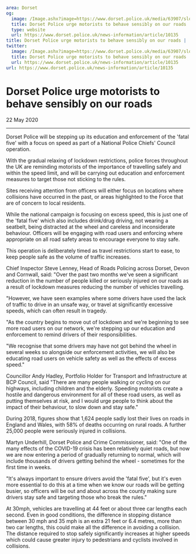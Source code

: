 ```yaml
area: Dorset
og:
  image: /Image.ashx?image=https://www.dorset.police.uk/media/63907/slow_down_save_lives_urban_alt.jpg&amp;amp;width=150
  title: Dorset Police urge motorists to behave sensibly on our roads
  type: website
  url: https://www.dorset.police.uk/news-information/article/10135
title: Dorset Police urge motorists to behave sensibly on our roads |
twitter:
  image: /Image.ashx?image=https://www.dorset.police.uk/media/63907/slow_down_save_lives_urban_alt.jpg&amp;amp;width=150
  title: Dorset Police urge motorists to behave sensibly on our roads
  url: https://www.dorset.police.uk/news-information/article/10135
url: https://www.dorset.police.uk/news-information/article/10135
```

# Dorset Police urge motorists to behave sensibly on our roads

22 May 2020

* * *

Dorset Police will be stepping up its education and enforcement of the 'fatal five' with a focus on speed as part of a National Police Chiefs' Council operation.

With the gradual relaxing of lockdown restrictions, police forces throughout the UK are reminding motorists of the importance of travelling safely and within the speed limit, and will be carrying out education and enforcement measures to target those not sticking to the rules.

Sites receiving attention from officers will either focus on locations where collisions have occurred in the past, or areas highlighted to the Force that are of concern to local residents.

While the national campaign is focusing on excess speed, this is just one of the 'fatal five' which also includes drink/drug driving, not wearing a seatbelt, being distracted at the wheel and careless and inconsiderate behaviour. Officers will be engaging with road users and enforcing where appropriate on all road safety areas to encourage everyone to stay safe.

This operation is deliberately timed as travel restrictions start to ease, to keep people safe as the volume of traffic increases.

Chief Inspector Steve Lenney, Head of Roads Policing across Dorset, Devon and Cornwall, said: "Over the past two months we've seen a significant reduction in the number of people killed or seriously injured on our roads as a result of lockdown measures reducing the number of vehicles travelling.

"However, we have seen examples where some drivers have used the lack of traffic to drive in an unsafe way, or travel at significantly excessive speeds, which can often result in tragedy.

"As the country begins to move out of lockdown and we're beginning to see more road users on our network, we're stepping up our education and enforcement to remind drivers of their responsibilities.

"We recognise that some drivers may have not got behind the wheel in several weeks so alongside our enforcement activities, we will also be educating road users on vehicle safety as well as the effects of excess speed."

Councillor Andy Hadley, Portfolio Holder for Transport and Infrastructure at BCP Council, said "There are many people walking or cycling on our highways, including children and the elderly. Speeding motorists create a hostile and dangerous environment for all of these road users, as well as putting themselves at risk, and I would urge people to think about the impact of their behaviour, to slow down and stay safe."

During 2018, figures show that 1,624 people sadly lost their lives on roads in England and Wales, with 58% of deaths occurring on rural roads. A further 25,000 people were seriously injured in collisions.

Martyn Underhill, Dorset Police and Crime Commissioner, said: "One of the many effects of the COVID-19 crisis has been relatively quiet roads, but now we are now entering a period of gradually returning to normal, which will include thousands of drivers getting behind the wheel - sometimes for the first time in weeks.

"It's always important to ensure drivers avoid the 'fatal five', but it's even more essential to do this at a time when we know our roads will be getting busier, so officers will be out and about across the county making sure drivers stay safe and targeting those who break the rules."

At 30mph, vehicles are travelling at 44 feet or about three car lengths each second. Even in good conditions, the difference in stopping distance between 30 mph and 35 mph is an extra 21 feet or 6.4 metres, more than two car lengths, this could make all the difference in avoiding a collision. The distance required to stop safely significantly increases at higher speeds which could cause greater injury to pedestrians and cyclists involved in collisions.
